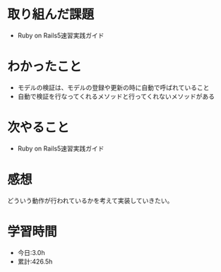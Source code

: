 # 取り組んだ課題
- Ruby on Rails5速習実践ガイド
# わかったこと
- モデルの検証は、モデルの登録や更新の時に自動で呼ばれていること
- 自動で検証を行なってくれるメソッドと行ってくれないメソッドがある
# 次やること
- Ruby on Rails5速習実践ガイド
# 感想
どういう動作が行われているかを考えて実装していきたい。
# 学習時間
- 今日:3.0h
- 累計:426.5h
